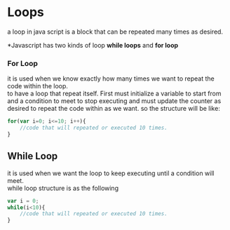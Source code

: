 # Loops
a loop in java script is a block that can be repeated many times as desired.<br>

*Javascript has two kinds of loop **while loops** and **for loop** <br>

### For Loop
it is used when we know exactly how many times we want to repeat the code within the loop.<br>
to have a loop that repeat itself. First must initialize a variable to start from and a condition to meet to stop executing
and must update the counter as desired to repeat the code within as we want.
so the structure will be like:

```javascript
for(var i=0; i<=10; i++){
    //code that will repeated or executed 10 times.
}
```

## While Loop
it is used when we want the loop to keep executing until a condition will meet.<br>
while loop structure is as the following
```javascript
var i = 0;
while(i<10){
    //code that will repeated or executed 10 times.
}
```
